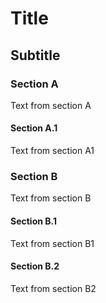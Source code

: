 # Title

## Subtitle

### Section A

Text from section A

#### Section A.1

Text from section A1

### Section B

Text from section B

#### Section B.1

Text from section B1

#### Section B.2

Text from section B2
